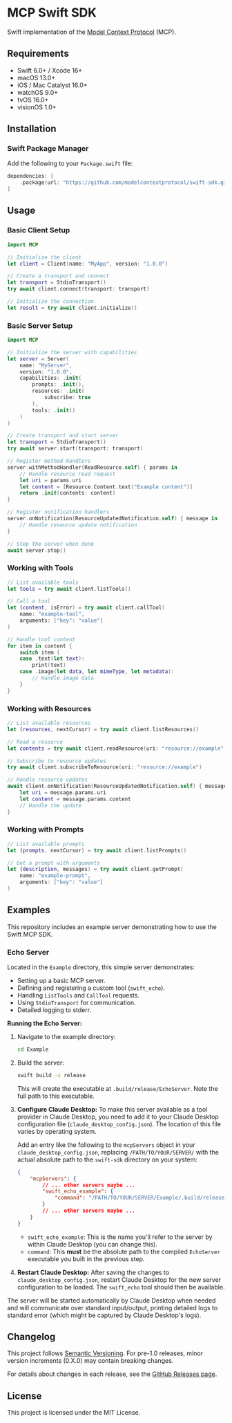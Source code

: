 # MCP Swift SDK

Swift implementation of the [Model Context Protocol][mcp] (MCP).

## Requirements

- Swift 6.0+ / Xcode 16+
- macOS 13.0+
- iOS / Mac Catalyst 16.0+
- watchOS 9.0+
- tvOS 16.0+
- visionOS 1.0+

## Installation

### Swift Package Manager

Add the following to your `Package.swift` file:

```swift
dependencies: [
    .package(url: "https://github.com/modelcontextprotocol/swift-sdk.git", from: "0.7.0")
]
```

## Usage

### Basic Client Setup

```swift
import MCP

// Initialize the client
let client = Client(name: "MyApp", version: "1.0.0")

// Create a transport and connect
let transport = StdioTransport()
try await client.connect(transport: transport)

// Initialize the connection
let result = try await client.initialize()
```

### Basic Server Setup

```swift
import MCP

// Initialize the server with capabilities
let server = Server(
    name: "MyServer", 
    version: "1.0.0",
    capabilities: .init(
        prompts: .init(),
        resources: .init(
            subscribe: true
        ),
        tools: .init()
    )
)

// Create transport and start server
let transport = StdioTransport()
try await server.start(transport: transport)

// Register method handlers
server.withMethodHandler(ReadResource.self) { params in
    // Handle resource read request
    let uri = params.uri
    let content = [Resource.Content.text("Example content")]
    return .init(contents: content)
}

// Register notification handlers
server.onNotification(ResourceUpdatedNotification.self) { message in
    // Handle resource update notification
}

// Stop the server when done
await server.stop()
```

### Working with Tools

```swift
// List available tools
let tools = try await client.listTools()

// Call a tool
let (content, isError) = try await client.callTool(
    name: "example-tool", 
    arguments: ["key": "value"]
)

// Handle tool content
for item in content {
    switch item {
    case .text(let text):
        print(text)
    case .image(let data, let mimeType, let metadata):
        // Handle image data
    }
}
```

### Working with Resources

```swift
// List available resources
let (resources, nextCursor) = try await client.listResources()

// Read a resource
let contents = try await client.readResource(uri: "resource://example")

// Subscribe to resource updates
try await client.subscribeToResource(uri: "resource://example")

// Handle resource updates
await client.onNotification(ResourceUpdatedNotification.self) { message in
    let uri = message.params.uri
    let content = message.params.content
    // Handle the update
}
```

### Working with Prompts

```swift
// List available prompts
let (prompts, nextCursor) = try await client.listPrompts()

// Get a prompt with arguments
let (description, messages) = try await client.getPrompt(
    name: "example-prompt",
    arguments: ["key": "value"]
)
```

## Examples

This repository includes an example server demonstrating how to use the Swift MCP SDK.

### Echo Server

Located in the `Example` directory, this simple server demonstrates:
*   Setting up a basic MCP server.
*   Defining and registering a custom tool (`swift_echo`).
*   Handling `ListTools` and `CallTool` requests.
*   Using `StdioTransport` for communication.
*   Detailed logging to stderr.

**Running the Echo Server:**

1.  Navigate to the example directory:
    ```bash
    cd Example 
    ```
2.  Build the server:
    ```bash
    swift build -c release 
    ```
    This will create the executable at `.build/release/EchoServer`. Note the full path to this executable.

3.  **Configure Claude Desktop:**
    To make this server available as a tool provider in Claude Desktop, you need to add it to your Claude Desktop configuration file (`claude_desktop_config.json`). The location of this file varies by operating system.

    Add an entry like the following to the `mcpServers` object in your `claude_desktop_config.json`, replacing `/PATH/TO/YOUR/SERVER/` with the actual absolute path to the `swift-sdk` directory on your system:

    ```json
    {
        "mcpServers": {
            // ... other servers maybe ...
            "swift_echo_example": {
                "command": "/PATH/TO/YOUR/SERVER/Example/.build/release/dummy-mcp-server"
            }
            // ... other servers maybe ...
        }
    }
    ```
    *   `swift_echo_example`: This is the name you'll refer to the server by within Claude Desktop (you can change this).
    *   `command`: This **must** be the absolute path to the compiled `EchoServer` executable you built in the previous step.

4.  **Restart Claude Desktop:** After saving the changes to `claude_desktop_config.json`, restart Claude Desktop for the new server configuration to be loaded. The `swift_echo` tool should then be available.

The server will be started automatically by Claude Desktop when needed and will communicate over standard input/output, printing detailed logs to standard error (which might be captured by Claude Desktop's logs).

## Changelog

This project follows [Semantic Versioning](https://semver.org/). 
For pre-1.0 releases, minor version increments (0.X.0) may contain breaking changes.

For details about changes in each release, 
see the [GitHub Releases page](https://github.com/modelcontextprotocol/swift-sdk/releases).

## License

This project is licensed under the MIT License.

[mcp]: https://modelcontextprotocol.io
